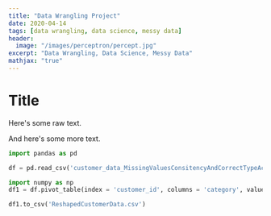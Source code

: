 ```yaml
---
title: "Data Wrangling Project"
date: 2020-04-14
tags: [data wrangling, data science, messy data]
header:
  image: "/images/perceptron/percept.jpg"
excerpt: "Data Wrangling, Data Science, Messy Data"
mathjax: "true"
---
```


# Title

Here's some raw text.

And here's some more text.


```python
import pandas as pd

df = pd.read_csv('customer_data_MissingValuesConsitencyAndCorrectTypeAccuracyChecked.csv')

```


```python
import numpy as np
df1 = df.pivot_table(index = 'customer_id', columns = 'category', values = 'amount', aggfunc = np.sum)

```


```python
df1.to_csv('ReshapedCustomerData.csv')
```
